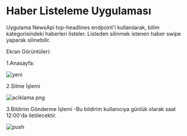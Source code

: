 # Haber Listeleme Uygulaması
Uygulama NewsApi top-headlines endpoint'i kullanılarak, bilim kategorisindeki haberleri listeler.
Listeden silinmek istenen haber swipe yaparak silinebilir.

Ekran Görüntüleri:

1.Anasayfa:

![yeni](https://user-images.githubusercontent.com/53082767/69913288-e3c7a680-1446-11ea-98aa-b801d1e6093e.jpg)


2.Silme İşlemi

![aciklama png](https://user-images.githubusercontent.com/53082767/69913240-7156c680-1446-11ea-87f6-f648c974651b.jpg)


3.Bildirim Gönderme İşlemi
-Bu bildirim kullanıcıya günlük olarak saat 12:00'da iletilecektir.

![push](https://user-images.githubusercontent.com/53082767/69913417-7c125b00-1448-11ea-9aa9-59263ea58187.jpg)
